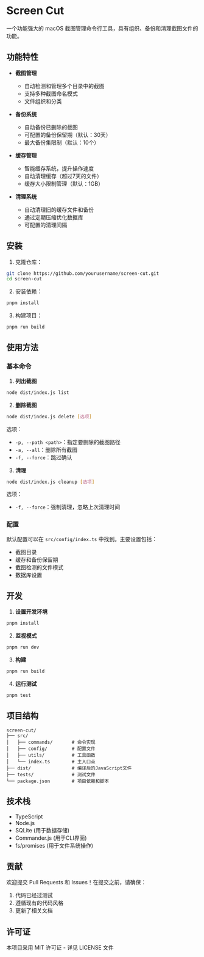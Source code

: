 # Screen Cut

一个功能强大的 macOS 截图管理命令行工具，具有组织、备份和清理截图文件的功能。

## 功能特性

- **截图管理**
  - 自动检测和管理多个目录中的截图
  - 支持多种截图命名模式
  - 文件组织和分类

- **备份系统**
  - 自动备份已删除的截图
  - 可配置的备份保留期（默认：30天）
  - 最大备份集限制（默认：10个）

- **缓存管理**
  - 智能缓存系统，提升操作速度
  - 自动清理缓存（超过7天的文件）
  - 缓存大小限制管理（默认：1GB）

- **清理系统**
  - 自动清理旧的缓存文件和备份
  - 通过定期压缩优化数据库
  - 可配置的清理间隔

## 安装

1. 克隆仓库：
```bash
git clone https://github.com/yourusername/screen-cut.git
cd screen-cut
```

2. 安装依赖：
```bash
pnpm install
```

3. 构建项目：
```bash
pnpm run build
```

## 使用方法

### 基本命令

1. **列出截图**
```bash
node dist/index.js list
```

2. **删除截图**
```bash
node dist/index.js delete [选项]
```
选项：
- `-p, --path <path>`：指定要删除的截图路径
- `-a, --all`：删除所有截图
- `-f, --force`：跳过确认

3. **清理**
```bash
node dist/index.js cleanup [选项]
```
选项：
- `-f, --force`：强制清理，忽略上次清理时间

### 配置

默认配置可以在 `src/config/index.ts` 中找到。主要设置包括：

- 截图目录
- 缓存和备份保留期
- 截图检测的文件模式
- 数据库设置

## 开发

1. **设置开发环境**
```bash
pnpm install
```

2. **监视模式**
```bash
pnpm run dev
```

3. **构建**
```bash
pnpm run build
```

4. **运行测试**
```bash
pnpm test
```

## 项目结构

```
screen-cut/
├── src/
│   ├── commands/       # 命令实现
│   ├── config/         # 配置文件
│   ├── utils/          # 工具函数
│   └── index.ts        # 主入口点
├── dist/               # 编译后的JavaScript文件
├── tests/              # 测试文件
└── package.json        # 项目依赖和脚本
```

## 技术栈

- TypeScript
- Node.js
- SQLite (用于数据存储)
- Commander.js (用于CLI界面)
- fs/promises (用于文件系统操作)

## 贡献

欢迎提交 Pull Requests 和 Issues！在提交之前，请确保：

1. 代码已经过测试
2. 遵循现有的代码风格
3. 更新了相关文档

## 许可证

本项目采用 MIT 许可证 - 详见 LICENSE 文件
